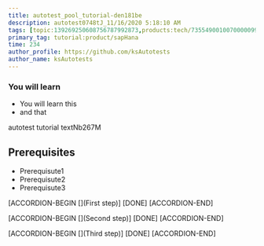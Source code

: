 ```yaml
---
title: autotest_pool_tutorial-den181be
description: autotest0748tJ_11/16/2020 5:18:10 AM
tags: [topic:139269250608756787992873,products:tech/73554900100700000996,tutorial:experience/advanced]
primary_tag: tutorial:product/sapHana
time: 234
author_profile: https://github.com/ksAutotests
author_name: ksAutotests
---
```

### You will learn
- You will learn this
- and that

autotest tutorial textNb267M

## Prerequisites
- Prerequisute1
- Prerequisute2
- Prerequisute3

[ACCORDION-BEGIN [](First step)]
[DONE]
[ACCORDION-END]

[ACCORDION-BEGIN [](Second step)]
[DONE]
[ACCORDION-END]

[ACCORDION-BEGIN [](Third step)]
[DONE]
[ACCORDION-END]

